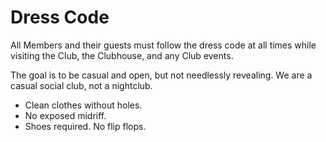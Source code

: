 # Dress Code

All Members and their guests must follow the dress code at all times while visiting the Club, the Clubhouse, and any Club events.

The goal is to be casual and open, but not needlessly revealing. We are a casual social club, not a nightclub.

* Clean clothes without holes.
* No exposed midriff.
* Shoes required. No flip flops.
